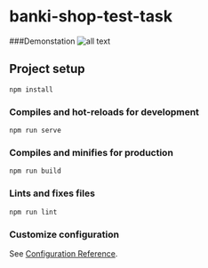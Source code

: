 # banki-shop-test-task
###Demonstation
![all text](https://github.com/Arthur410/banki-shop-test-task/blob/master/demonstration.gif)

## Project setup
```
npm install
```

### Compiles and hot-reloads for development
```
npm run serve
```

### Compiles and minifies for production
```
npm run build
```

### Lints and fixes files
```
npm run lint
```

### Customize configuration
See [Configuration Reference](https://cli.vuejs.org/config/).
